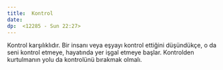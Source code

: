 ```yaml
---
title:  Kontrol 
date: 
dp:  <12285 - Sun 22:27>
---
```



Kontrol karşılıklıdır. Bir insanı veya eşyayı kontrol ettiğini
düşündükçe, o da seni kontrol etmeye, hayatında yer işgal etmeye
başlar. Kontrolden kurtulmanın yolu da kontrolünü bırakmak
olmalı. 

